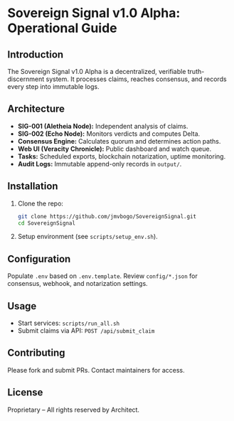 # Sovereign Signal v1.0 Alpha: Operational Guide

## Introduction
The Sovereign Signal v1.0 Alpha is a decentralized, verifiable truth-discernment system. It processes claims, reaches consensus, and records every step into immutable logs.

## Architecture
- **SIG-001 (Aletheia Node):** Independent analysis of claims.
- **SIG-002 (Echo Node):** Monitors verdicts and computes Delta.
- **Consensus Engine:** Calculates quorum and determines action paths.
- **Web UI (Veracity Chronicle):** Public dashboard and watch queue.
- **Tasks:** Scheduled exports, blockchain notarization, uptime monitoring.
- **Audit Logs:** Immutable append-only records in `output/`.

## Installation
1. Clone the repo:
   ```bash
   git clone https://github.com/jmvbogo/SovereignSignal.git
   cd SovereignSignal
   ```
2. Setup environment (see `scripts/setup_env.sh`).

## Configuration
Populate `.env` based on `.env.template`. Review `config/*.json` for consensus, webhook, and notarization settings.

## Usage
- Start services: `scripts/run_all.sh`
- Submit claims via API: `POST /api/submit_claim`

## Contributing
Please fork and submit PRs. Contact maintainers for access.

## License
Proprietary – All rights reserved by Architect.
